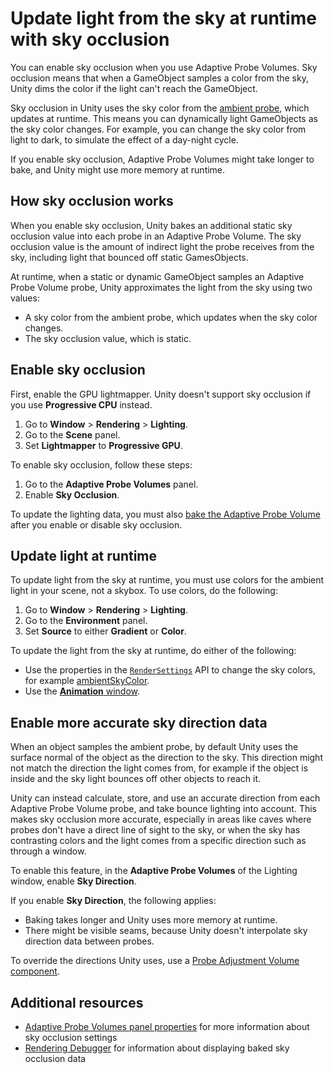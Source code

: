 # Update light from the sky at runtime with sky occlusion

You can enable sky occlusion when you use Adaptive Probe Volumes. Sky occlusion means that when a GameObject samples a color from the sky, Unity dims the color if the light can't reach the GameObject.

Sky occlusion in Unity uses the sky color from the [ambient probe](https://docs.unity3d.com/2023.3/Documentation/ScriptReference/RenderSettings-ambientProbe.html), which updates at runtime. This means you can dynamically light GameObjects as the sky color changes. For example, you can change the sky color from light to dark, to simulate the effect of a day-night cycle.

If you enable sky occlusion, Adaptive Probe Volumes might take longer to bake, and Unity might use more memory at runtime.

## How sky occlusion works

When you enable sky occlusion, Unity bakes an additional static sky occlusion value into each probe in an Adaptive Probe Volume. The sky occlusion value is the amount of indirect light the probe receives from the sky, including light that bounced off static GamesObjects.

At runtime, when a static or dynamic GameObject samples an Adaptive Probe Volume probe, Unity approximates the light from the sky using two values:

- A sky color from the ambient probe, which updates when the sky color changes.
- The sky occlusion value, which is static.

## Enable sky occlusion

First, enable the GPU lightmapper. Unity doesn't support sky occlusion if you use **Progressive CPU** instead.

1. Go to **Window** &gt; **Rendering** &gt; **Lighting**.
2. Go to the **Scene** panel.
3. Set **Lightmapper** to **Progressive GPU**.

To enable sky occlusion, follow these steps: 

1. Go to the **Adaptive Probe Volumes** panel.
2. Enable **Sky Occlusion**.

To update the lighting data, you must also [bake the Adaptive Probe Volume](probevolumes-use.md#add-and-bake-an-adaptive-probe-volume) after you enable or disable sky occlusion.

## Update light at runtime

To update light from the sky at runtime, you must use colors for the ambient light in your scene, not a skybox. To use colors, do the following:

1. Go to **Window** &gt; **Rendering** &gt; **Lighting**.
2. Go to the **Environment** panel.
3. Set **Source** to either **Gradient** or **Color**.

To update the light from the sky at runtime, do either of the following:

- Use the properties in the [`RenderSettings`](https://docs.unity3d.com/ScriptReference/RenderSettings.html) API to change the sky colors, for example [ambientSkyColor](https://docs.unity3d.com/ScriptReference/RenderSettings-ambientSkyColor.html).
- Use the [**Animation** window](https://docs.unity3d.com/Manual/AnimationEditorGuide.html).

## Enable more accurate sky direction data

When an object samples the ambient probe, by default Unity uses the surface normal of the object as the direction to the sky. This direction might not match the direction the light comes from, for example if the object is inside and the sky light bounces off other objects to reach it.

Unity can instead calculate, store, and use an accurate direction from each Adaptive Probe Volume probe, and take bounce lighting into account. This makes sky occlusion more accurate, especially in areas like caves where probes don't have a direct line of sight to the sky, or when the sky has contrasting colors and the light comes from a specific direction such as through a window.

To enable this feature, in the **Adaptive Probe Volumes** of the Lighting window, enable **Sky Direction**.

If you enable **Sky Direction**, the following applies:

- Baking takes longer and Unity uses more memory at runtime.
- There might be visible seams, because Unity doesn't interpolate sky direction data between probes.

To override the directions Unity uses, use a [Probe Adjustment Volume component](probevolumes-adjustment-volume-component-reference.md).

## Additional resources

- [Adaptive Probe Volumes panel properties](probevolumes-lighting-panel-reference.md#sky-occlusion-settings) for more information about sky occlusion settings
- [Rendering Debugger](features/rendering-debugger.md#probe-volume-panel) for information about displaying baked sky occlusion data
